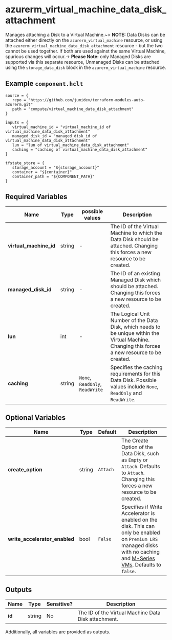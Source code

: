 # azurerm_virtual_machine_data_disk_attachment

Manages attaching a Disk to a Virtual Machine.~> **NOTE:** Data Disks can be attached either directly on the `azurerm_virtual_machine` resource, or using the `azurerm_virtual_machine_data_disk_attachment` resource - but the two cannot be used together. If both are used against the same Virtual Machine, spurious changes will occur.-> **Please Note:** only Managed Disks are supported via this separate resource, Unmanaged Disks can be attached using the `storage_data_disk` block in the `azurerm_virtual_machine` resource.

## Example `component.hclt`

```hcl
source = {
   repo = "https://github.com/jumidev/terraform-modules-auto-azurerm.git" 
   path = "compute/virtual_machine_data_disk_attachment" 
}

inputs = {
   virtual_machine_id = "virtual_machine_id of virtual_machine_data_disk_attachment" 
   managed_disk_id = "managed_disk_id of virtual_machine_data_disk_attachment" 
   lun = "lun of virtual_machine_data_disk_attachment" 
   caching = "caching of virtual_machine_data_disk_attachment" 
}

tfstate_store = {
   storage_account = "${storage_account}" 
   container = "${container}" 
   container_path = "${COMPONENT_PATH}" 
}

```

## Required Variables

| Name | Type |  possible values |  Description |
| ---- | --------- |  ----------- | ----------- |
| **virtual_machine_id** | string |  -  |  The ID of the Virtual Machine to which the Data Disk should be attached. Changing this forces a new resource to be created. | 
| **managed_disk_id** | string |  -  |  The ID of an existing Managed Disk which should be attached. Changing this forces a new resource to be created. | 
| **lun** | int |  -  |  The Logical Unit Number of the Data Disk, which needs to be unique within the Virtual Machine. Changing this forces a new resource to be created. | 
| **caching** | string |  `None`, `ReadOnly`, `ReadWrite`  |  Specifies the caching requirements for this Data Disk. Possible values include `None`, `ReadOnly` and `ReadWrite`. | 

## Optional Variables

| Name | Type |  Default  |  Description |
| ---- | --------- |  ----------- | ----------- |
| **create_option** | string |  `Attach`  |  The Create Option of the Data Disk, such as `Empty` or `Attach`. Defaults to `Attach`. Changing this forces a new resource to be created. | 
| **write_accelerator_enabled** | bool |  `False`  |  Specifies if Write Accelerator is enabled on the disk. This can only be enabled on `Premium_LRS` managed disks with no caching and [M-Series VMs](https://docs.microsoft.com/azure/virtual-machines/workloads/sap/how-to-enable-write-accelerator). Defaults to `false`. | 



## Outputs

| Name | Type | Sensitive? | Description |
| ---- | ---- | --------- | --------- |
| **id** | string | No  | The ID of the Virtual Machine Data Disk attachment. | 

Additionally, all variables are provided as outputs.

